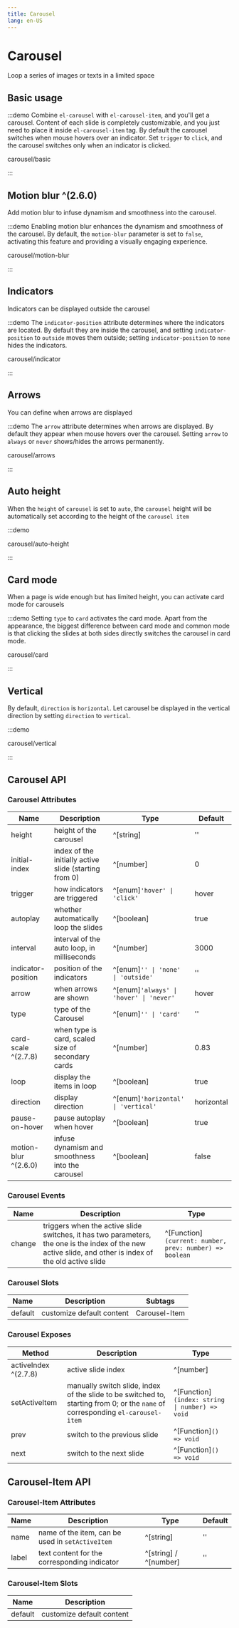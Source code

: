 ```yaml
---
title: Carousel
lang: en-US
---
```


# Carousel

Loop a series of images or texts in a limited space

## Basic usage

:::demo Combine `el-carousel` with `el-carousel-item`, and you'll get a carousel. Content of each slide is completely customizable, and you just need to place it inside `el-carousel-item` tag. By default the carousel switches when mouse hovers over an indicator. Set `trigger` to `click`, and the carousel switches only when an indicator is clicked.

carousel/basic

:::

## Motion blur ^(2.6.0)

Add motion blur to infuse dynamism and smoothness into the carousel.

:::demo Enabling motion blur enhances the dynamism and smoothness of the carousel. By default, the `motion-blur` parameter is set to `false`, activating this feature and providing a visually engaging experience.

carousel/motion-blur

:::

## Indicators

Indicators can be displayed outside the carousel

:::demo The `indicator-position` attribute determines where the indicators are located. By default they are inside the carousel, and setting `indicator-position` to `outside` moves them outside; setting `indicator-position` to `none` hides the indicators.

carousel/indicator

:::

## Arrows

You can define when arrows are displayed

:::demo The `arrow` attribute determines when arrows are displayed. By default they appear when mouse hovers over the carousel. Setting `arrow` to `always` or `never` shows/hides the arrows permanently.

carousel/arrows

:::

## Auto height

When the `height` of `carousel` is set to `auto`, the `carousel` height will be automatically set according to the height of the `carousel item`

:::demo

carousel/auto-height

:::

## Card mode

When a page is wide enough but has limited height, you can activate card mode for carousels

:::demo Setting `type` to `card` activates the card mode. Apart from the appearance, the biggest difference between card mode and common mode is that clicking the slides at both sides directly switches the carousel in card mode.

carousel/card

:::

## Vertical

By default, `direction` is `horizontal`. Let carousel be displayed in the vertical direction by setting `direction` to `vertical`.

:::demo

carousel/vertical

:::

## Carousel API

### Carousel Attributes

| Name                 | Description                                           | Type                                    | Default    |
| -------------------- | ----------------------------------------------------- | --------------------------------------- | ---------- |
| height               | height of the carousel                                | ^[string]                               | ''         |
| initial-index        | index of the initially active slide (starting from 0) | ^[number]                               | 0          |
| trigger              | how indicators are triggered                          | ^[enum]`'hover' \| 'click'`             | hover      |
| autoplay             | whether automatically loop the slides                 | ^[boolean]                              | true       |
| interval             | interval of the auto loop, in milliseconds            | ^[number]                               | 3000       |
| indicator-position   | position of the indicators                            | ^[enum]`'' \| 'none' \| 'outside'`      | ''         |
| arrow                | when arrows are shown                                 | ^[enum]`'always' \| 'hover' \| 'never'` | hover      |
| type                 | type of the Carousel                                  | ^[enum]`'' \| 'card'`                   | ''         |
| card-scale ^(2.7.8)  | when type is card, scaled size of secondary cards     | ^[number]                               | 0.83       |
| loop                 | display the items in loop                             | ^[boolean]                              | true       |
| direction            | display direction                                     | ^[enum]`'horizontal' \| 'vertical'`     | horizontal |
| pause-on-hover       | pause autoplay when hover                             | ^[boolean]                              | true       |
| motion-blur ^(2.6.0) | infuse dynamism and smoothness into the carousel      | ^[boolean]                              | false      |

### Carousel Events

| Name   | Description                                                                                                                                              | Type                                                    |
| ------ | -------------------------------------------------------------------------------------------------------------------------------------------------------- | ------------------------------------------------------- |
| change | triggers when the active slide switches, it has two parameters, the one is the index of the new active slide, and other is index of the old active slide | ^[Function]`(current: number, prev: number) => boolean` |

### Carousel Slots

| Name    | Description               | Subtags       |
| ------- | ------------------------- | ------------- |
| default | customize default content | Carousel-Item |

### Carousel Exposes

| Method               | Description                                                                                                                     | Type                                           |
| -------------------- | ------------------------------------------------------------------------------------------------------------------------------- | ---------------------------------------------- |
| activeIndex ^(2.7.8) | active slide index                                                                                                              | ^[number]                                      |
| setActiveItem        | manually switch slide, index of the slide to be switched to, starting from 0; or the `name` of corresponding `el-carousel-item` | ^[Function]`(index: string \| number) => void` |
| prev                 | switch to the previous slide                                                                                                    | ^[Function]`() => void`                        |
| next                 | switch to the next slide                                                                                                        | ^[Function]`() => void`                        |

## Carousel-Item API

### Carousel-Item Attributes

| Name  | Description                                      | Type                  | Default |
| ----- | ------------------------------------------------ | --------------------- | ------- |
| name  | name of the item, can be used in `setActiveItem` | ^[string]             | ''      |
| label | text content for the corresponding indicator     | ^[string] / ^[number] | ''      |

### Carousel-Item Slots

| Name    | Description               |
| ------- | ------------------------- |
| default | customize default content |
